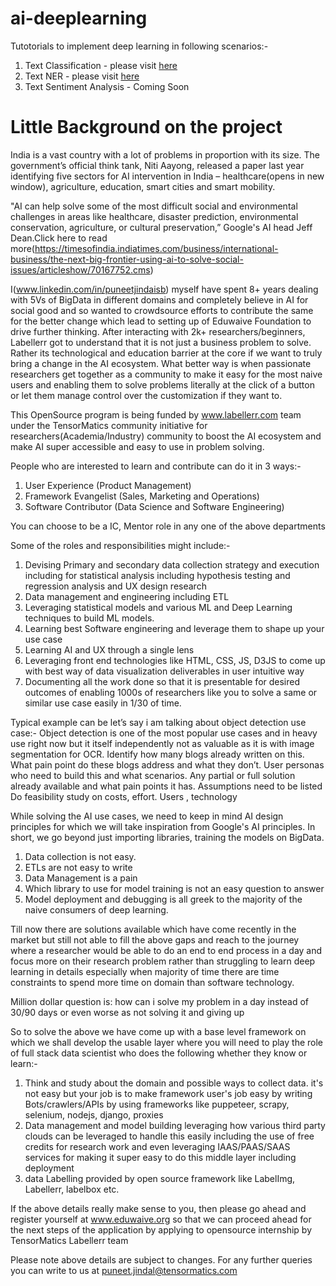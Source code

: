 # ai-deeplearning

Tutotorials to implement deep learning in following scenarios:-
1. Text Classification - please visit [here](https://docs.google.com/document/d/13rcF4ewux1ZxErKLHsZZALODRBqxuS7Bz0PmveMIhK0/edit?usp=sharing)
2. Text NER - please visit [here](https://docs.google.com/document/d/1ql7SSu9jtAP6Hjly6Lazw0ohPPjy_sdpy9O6T0Or8cM/edit?usp=sharing)
3. Text Sentiment Analysis - Coming Soon







# Little Background on the project

India is a vast country with a lot of problems in proportion with its size. The government’s official think tank, Niti Aayong, released a paper last year identifying five sectors for AI intervention in India – healthcare(opens in new window), agriculture, education, smart cities and smart mobility.

"AI can help solve some of the most difficult social and environmental challenges in areas like healthcare, disaster prediction, environmental conservation, agriculture, or cultural preservation,” Google's AI head Jeff Dean.Click here to read more(https://timesofindia.indiatimes.com/business/international-business/the-next-big-frontier-using-ai-to-solve-social-issues/articleshow/70167752.cms)

I(www.linkedin.com/in/puneetjindaisb) myself have spent 8+ years dealing with 5Vs of BigData in different domains and completely believe in AI for social good and so wanted to crowdsource efforts to contribute the same for the better change which lead to setting up of Eduwaive Foundation to drive further thinking. After interacting with 2k+ researchers/beginners, Labellerr got to understand that it is not just a business problem to solve. Rather its technological  and education barrier at the core if we want to truly bring a change in the AI ecosystem. What better way is when passionate researchers get together as a community to make it easy for the most naive users and enabling them to solve problems literally at the click of a button or let them manage control over the customization if they want to.

This OpenSource program is being funded by www.labellerr.com team under the TensorMatics community initiative for researchers(Academia/Industry) community to boost the AI ecosystem and make AI super accessible and easy to use in problem solving.

People who are interested to learn and contribute can do it in 3 ways:-
1) User Experience (Product Management)
2) Framework Evangelist (Sales, Marketing and Operations)
3) Software Contributor (Data Science and Software Engineering)


You can choose to be a IC, Mentor role in any one of the above departments

Some of the roles and responsibilities might include:-
1. Devising Primary and secondary data collection strategy and execution including for statistical analysis including hypothesis testing and regression analysis and UX design research
2. Data management and engineering including ETL
3. Leveraging statistical models and various ML and Deep Learning techniques to build ML models.
4. Learning best Software engineering and leverage them to shape up your use case
5. Learning AI and UX through a single lens
6. Leveraging front end technologies like HTML, CSS, JS, D3JS to come up with best way of data visualization deliverables in user intuitive way
7. Documenting all the work done so that it is presentable for desired outcomes of enabling 1000s of researchers like you to solve a same or similar use case easily in 1/30 of time.

Typical example can be let’s say i am talking about object detection use case:-
Object detection is one of the most popular use cases and in heavy use right now but it itself independently not as valuable as it is with image segmentation for OCR. Identify how many blogs already written on this. What pain point do these blogs address and what they don’t. User personas who need to build this and what scenarios. Any partial or full solution already available and what pain points it has. Assumptions need to be listed
Do feasibility study on costs, effort. Users , technology

While solving the AI use cases, we need to keep in mind AI design principles for which we will take inspiration from Google's AI principles. In short, we go beyond just importing libraries, training the models on BigData.
1) Data collection is not easy.
2) ETLs are not easy to write
3) Data Management is a pain
4) Which library to use for model training is not an easy question to answer
5) Model deployment and debugging is all greek to the majority of the naive consumers of deep learning.

Till now there are solutions available which have come recently in the market but still not able to fill the above gaps and reach to the journey where a researcher would be able to do an end to end process in a day and focus more on their research problem rather than struggling to learn deep learning in details especially when majority of time there are time constraints to spend more time on domain than software technology.

Million dollar question is: how can i solve my problem in a day instead of 30/90 days or even worse as not solving it and giving up

So to solve the above we have come up with a base level framework on which we shall develop the usable layer where you will need to play the role of full stack data scientist who does the following whether they know or learn:-
1) Think and study about the domain and possible ways to collect data. it's not easy but your job is to make framework user's job easy by writing Bots/crawlers/APIs by using frameworks like puppeteer, scrapy, selenium, nodejs, django, proxies
2) Data management and model building leveraging how various third party clouds can be leveraged to handle this easily including the use of free credits for research work and even leveraging IAAS/PAAS/SAAS services for making it super easy to do this middle layer including deployment
3) data Labelling provided by open source framework like LabelImg, Labellerr, labelbox etc.

If the above details really make sense to you, then please go ahead and register yourself at www.eduwaive.org so that we can proceed ahead for the next steps of the application by applying to opensource internship by TensorMatics Labellerr team

Please note above details are subject to changes. For any further queries you can write to us at puneet.jindal@tensormatics.com
